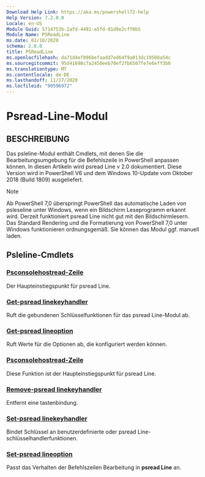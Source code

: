 ```yaml
---
Download Help Link: https://aka.ms/powershell72-help
Help Version: 7.2.0.0
Locale: en-US
Module Guid: 5714753b-2afd-4492-a5fd-01d9e2cff8b5
Module Name: PSReadLine
ms.date: 02/10/2020
schema: 2.0.0
title: PSReadLine
ms.openlocfilehash: da71d4ef896befaadd7ed64f9a013dc19508a54c
ms.sourcegitcommit: 95d41698c7a2450eeb70ef2fb6507fe7e6eff3b6
ms.translationtype: MT
ms.contentlocale: de-DE
ms.lasthandoff: 11/17/2020
ms.locfileid: "99596972"
---
```

# Psread-Line-Modul

## BESCHREIBUNG

Das psleline-Modul enthält Cmdlets, mit denen Sie die Bearbeitungsumgebung für die Befehlszeile in PowerShell anpassen können. In diesen Artikeln wird psread Line v 2.0 dokumentiert. Diese Version wird in PowerShell V6 und dem Windows 10-Update vom Oktober 2018 (Build 1809) ausgeliefert.

> [!NOTE]
> Ab PowerShell 7,0 überspringt PowerShell das automatische Laden von psleseline unter Windows, wenn ein Bildschirm Leseprogramm erkannt wird. Derzeit funktioniert psread Line nicht gut mit den Bildschirmlesern. Das Standard Rendering und die Formatierung von PowerShell 7,0 unter Windows funktionieren ordnungsgemäß. Sie können das Modul ggf. manuell laden.

## Psleline-Cmdlets

### [Psconsolehostread-Zeile](PSConsoleHostReadLine.md)
Der Haupteinstiegspunkt für psread Line.

### [Get-psread linekeyhandler](Get-PSReadLineKeyHandler.md)
Ruft die gebundenen Schlüsselfunktionen für das psread Line-Modul ab.

### [Get-psread lineoption](Get-PSReadLineOption.md)
Ruft Werte für die Optionen ab, die konfiguriert werden können.

### [Psconsolehostread-Zeile](PSConsoleHostReadLine.md)
Diese Funktion ist der Haupteinstiegspunkt für psread Line.

### [Remove-psread linekeyhandler](Remove-PSReadLineKeyHandler.md)
Entfernt eine tastenbindung.

### [Set-psread linekeyhandler](Set-PSReadLineKeyHandler.md)
Bindet Schlüssel an benutzerdefinierte oder psread Line-schlüsselhandlerfunktionen.

### [Set-psread lineoption](Set-PSReadLineOption.md)
Passt das Verhalten der Befehlszeilen Bearbeitung in **psread Line** an.


